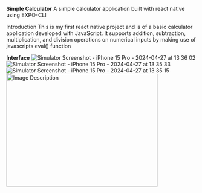 **Simple Calculator**
A simple calculator application built with react native using EXPO-CLI

Introduction
This is my first react native project and is of a basic calculator application developed with JavaScript. 
It supports addition, subtraction, multiplication, and division operations on numerical inputs by making use of javascripts eval() function



**Interface**
![Simulator Screenshot - iPhone 15 Pro - 2024-04-27 at 13 36 02](https://github.com/shaun766/calculator/assets/168170262/a6dddf41-bcb4-44e9-9a45-f21699054eac)
![Simulator Screenshot - iPhone 15 Pro - 2024-04-27 at 13 35 33](https://github.com/shaun766/calculator/assets/168170262/84ed9515-75f9-42f8-b7f6-8f34c2a81740)
![Simulator Screenshot - iPhone 15 Pro - 2024-04-27 at 13 35 15](https://github.com/shaun766/calculator/assets/168170262/00714ecf-03e4-483f-b770-74c1bc8f795a)
<img src="https://github.com/shaun766/calculator/assets/168170262/a6dddf41-bcb4-44e9-9a45-f21699054eac" width="400" height="300" alt="Image Description">
